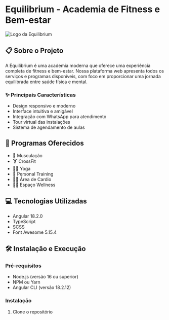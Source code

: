 # Equilibrium - Academia de Fitness e Bem-estar

![Logo da Equilibrium](link-para-sua-logo.png)

## 📋 Sobre o Projeto

A Equilibrium é uma academia moderna que oferece uma experiência completa de fitness e bem-estar. Nossa plataforma web apresenta todos os serviços e programas disponíveis, com foco em proporcionar uma jornada equilibrada entre saúde física e mental.

### ✨ Principais Características

- Design responsivo e moderno
- Interface intuitiva e amigável
- Integração com WhatsApp para atendimento
- Tour virtual das instalações
- Sistema de agendamento de aulas

## 🚀 Programas Oferecidos

- 💪 Musculação
- 🏋️ CrossFit
- 🧘‍♀️ Yoga
- 🎯 Personal Training
- 🏃‍♂️ Área de Cardio
- 🧖‍♀️ Espaço Wellness

## 💻 Tecnologias Utilizadas

- Angular 18.2.0
- TypeScript
- SCSS
- Font Awesome 5.15.4

## 🛠️ Instalação e Execução

### Pré-requisitos

- Node.js (versão 16 ou superior)
- NPM ou Yarn
- Angular CLI (versão 18.2.12)

### Instalação

1. Clone o repositório
